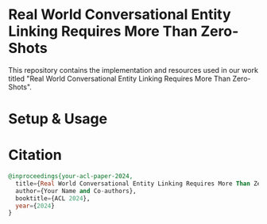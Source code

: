 # Real World Conversational Entity Linking Requires More Than Zero-Shots

This repository contains the implementation and resources used in our work titled "Real World Conversational Entity Linking Requires More Than Zero-Shots".

# Setup & Usage

# Citation
```sql
@inproceedings{your-acl-paper-2024,
  title={Real World Conversational Entity Linking Requires More Than Zero-Shots},
  author={Your Name and Co-authors},
  booktitle={ACL 2024},
  year={2024}
}

```
